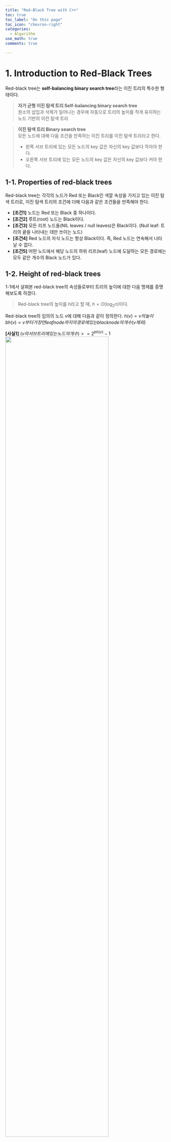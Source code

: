 ```yaml
---
title: "Red-Black Tree with C++"
toc: true
toc_label: "On this page"
toc_icon: "chevron-right"
categories:
  - Algorithm
use_math: true
comments: true

---
```


# 1. Introduction to Red-Black Trees
Red-black tree는 **self-balancing binary search tree**라는 이진 트리의 특수한 형태이다.

> **자가 균형 이진 탐색 트리 Self-balancing binary search tree**  
> 원소의 삽입과 삭제가 일어나는 경우에 자동으로 트리의 높이를 작게 유지하는 노드 기반의 이진 탐색 트리

> **이진 탐색 트리 Binary search tree**  
> 모든 노드에 대해 다음 조건을 만족하는 이진 트리를 이진 탐색 트리라고 한다.
> - 왼쪽 서브 트리에 있는 모든 노드의 key 값은 자신의 key 값보다 작아야 한다.
> - 오른쪽 서브 트리에 있는 모든 노드의 key 값은 자신의 key 값보다 커야 한다.

## 1-1. Properties of red-black trees
Red-black tree는 각각의 노드가 Red 또는 Black인 색깔 속성을 가지고 있는 이진 탐색 트리로, 이진 탐색 트리의 조건에 더해 다음과 같은 조건들을 만족해야 한다.
- **[조건1]** 노드는 Red 또는 Black 중 하나이다.
- **[조건2]** 루트(root) 노드는 Black이다.
- **[조건3]** 모든 리프 노드들(NIL leaves / null leaves)은 Black이다. (Null leaf: 트리의 끝을 나타내는 데만 쓰이는 노드)
- **[조건4]** Red 노드의 자식 노드는 항상 Black이다. 즉, Red 노드는 연속해서 나타날 수 없다.
- **[조건5]** 어떤 노드에서 해당 노드의 하위 리프(leaf) 노드에 도달하는 모든 경로에는 모두 같은 개수의 Black 노드가 있다.

## 1-2. Height of red-black trees
1-1에서 살펴본 red-black tree의 속성들로부터 트리의 높이에 대한 다음 명제를 증명해보도록 하겠다.

> Red-black tree의 높이를 $h$라고 할 때, $h = O(\log_{2} n)$이다.

Red-black tree의 임의의 노드 $v$에 대해 다음과 같이 정의한다.
$h(v) = v의 높이$
$bh(v) = v부터 가장 먼 leaf node까지의 경로에 있는 black node의 개수(v 제외)$

**[사실1]** $(v의 서브트리에 있는 노드의 개수) >= 2^{bh(v)}-1$
<img width = "80%" src = "https://user-images.githubusercontent.com/88201512/130709506-62721284-0bb3-444e-a807-109134d0b1a8.jpg">

**[사실2]** $bh(r) >= \frac{h}{2}$
Red-black tree의 조건 4로부터 red node가 연속해서 나올 수 없기 때문에 경로 상의 black node의 개수는 항상 높이의 절반보다 크거나 같다.



위 조건들로 인해 red-black tree는 **루트 노드부터 가장 먼 리프 노드까지의 거리가 가장 가까운 리프 노드까지의 경로의 두 배보다 항상 작다.** 그 이유는 바로  최단 경로는 모두 Black 노드로만 구성되어 있고, 최장 경로는 Black 노드와 Red 노드가 번갈아 나오기 때문이다. 루트 노드와 리프 노드가 모두 Black 노드이므로 자연스럽게 최장 경로의 길이는 최단 경로의 두 배보다 커질 수 없게 되는 것이다.

이와 같은 red-black tree의 특징을 **roughly balanced**라고 부르는데, 트리에 노드를 삽입, 삭제, 검색할 때 worst-case의 시간복잡도는 트리의 높이에 의해 결정되기 때문에 **일반적인 이진 탐색 트리에 비해 더 효율적으로 삽입과 삭제, 검색이 가능**하다는 것을 알 수 있다.

다음은 red-black tree operations의 시간복잡도를 나타낸 표이다.

|Operations|Average-case|Worst-case|
|:---:|:---:|:---:|
|Search|$O(\log n)$|$O(\log n)$|
|Insert|$O(\log n)$|$O(\log n)$|
|Delete|$O(\log n)$|$O(\log n)$|

노드를 삽입, 삭제, 검색하는 작업의 시간복잡도가 모두 $O(\log n)$임을 알 수 있다. 또한 각 작업에 대해 최악의 경우에도 일정한 실행 시간을 보장한다는 장점이 있다.


<br/>
# 2. Insertion & Removal in Red-Black Tree
Red-black tree는 일반적인 이진 탐색 트리와 동일한 방법으로 노드를 삽입하거나 삭제하게 되면 위에서 다룬 조건들을 만족하지 않게 된다. 노드를 삽입, 삭제하고 나서도 조건을 만족하도록 하는 과정을 **rebalancing**이라고 부르며, 다음 두 작업을 통해 이루어진다.

- **Recoloring**: 노드의 색을 변환
- **Tree rotation**: 이진 트리에서 노드의 순서를 변경하지 않고 트리의 구조만 바꾸는 작업

경우에 따라서 recoloring과 tree rotation을 이용해서 red-black tree의 조건을 만족하도록 rebalancing하는데, 꽤나 복잡한 과정임에도 불구하고 시간복잡도는 $O(\log n)$이다. 삽입과 삭제가 이루어지는 과정에 대해 알아보기 전에 tree rotation이 어떻게 이루어지는지부터 알아보도록 하겠다.

## 2-1. Tree rotation
> An operation on a binary tree that changes the structure ***without interfering with the order of the elements.*** Tree rotation is used to **decrease its height** by moving smaller subtrees down and larger subtrees up, resulting in **improved performance of many tree operations.**

Tree rotation에는 두 가지 방향이 존재하는데, 시계방향 회전을 오른쪽 회전(right rotation), 반시계방향 회전을 왼쪽 회전(left rotation)이라고 한다.

<center><img width = "70%" src = "https://user-images.githubusercontent.com/88201512/130643150-46b0fab0-5181-48da-af77-9a09eb7a9871.jpg"></center>

각 노드를 다음과 같은 notation을 이용해서 표기하였다.
- `A`: 현재 주목하고 있는 노드
- `P`: A의 부모 노드
- `S`: A의 형제 노드
- `G`: P의 부모 노드
- `U`: P의 형제 노드

왜 Tree rotation이 그림과 같이 이루어지는지 알기 위해서는 그 제한조건에 대해 이해해야한다. Tree rotation은 다음 제한조건들을 지키면서 트리의 구조를 바꾸어야한다.

- **중위순회(in-order traversal)를 통해 방문한 노드의 순서가 동일해야한다.**  
  중위순회는 left subtree, root, right subtree 순으로 트리를 순회하는 방법이다.
- **이진 탐색 트리(binary search tree)의 조건을 만족해야한다.**  
  한 노드의 key 값을 k라고 할 때, left subtree에 있는 노드들은 모두 k보다 작고, right subtree에 있는 노드들은 모두 k보다 크다.

그림 1에서 트리 회전 전의 트리를 보자. 위의 두 가지 제한조건에 의해 tree rotation 이후의 트리는 다음을 만족해야한다.  
1) 중위순회를 했을 때 `A-P-S-G-U`의 순서로 노드를 순회해야한다.  
2) S의 키 값이 P보다는 크고 G보다는 작아야한다. 즉, S는 P의 right subtree에 위치함과 동시에 G의 left subtree에 위치해야한다.  
실제로 그림 1에서 tree rotation 이후의 트리 구조는 이를 잘 만족한다는 것을 확인할 수 있다.



<br/>
# References
[1] [WIKIPEDIA, 'Red-black tree'](https://en.m.wikipedia.org/wiki/Red%E2%80%93black_tree)  
[2] [WIKIPEDIA, 'Tree rotation'](https://en.m.wikipedia.org/wiki/Tree_rotation)  
